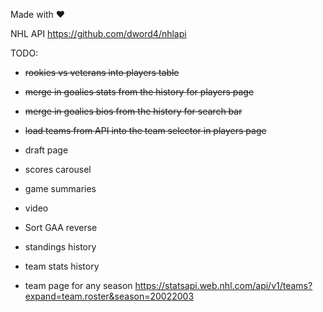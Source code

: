 Made with ❤️


NHL API
https://github.com/dword4/nhlapi


TODO:
- ~~rookies vs veterans into players table~~
- ~~merge in goalies stats from the history for players page~~
- ~~merge in goalies bios from the history for search bar~~
- ~~load teams from API into the team selector in players page~~

- draft page
- scores carousel
- game summaries
- video
- Sort GAA reverse

- standings history
- team stats history
- team page for any season
https://statsapi.web.nhl.com/api/v1/teams?expand=team.roster&season=20022003
